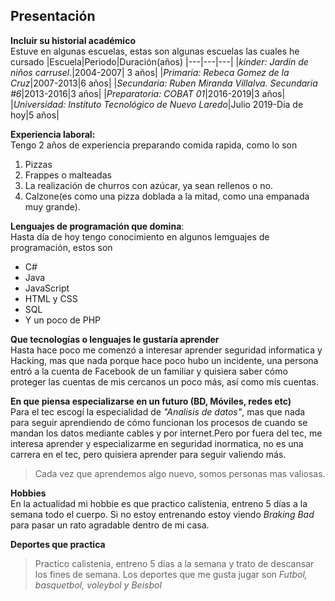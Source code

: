 ## Presentación    
 **Incluir su historial académico**  
Estuve en algunas escuelas, estas son algunas escuelas las cuales he cursado
|Escuela|Periodo|Duración(años)
|---|---|---|
|*kinder: Jardín de niños carrusel.*|2004-2007| 3 años|
|*Primaria: Rebeca Gomez de la Cruz*|2007-2013|6 años|
|*Secundaria: Ruben Miranda Villalva. Secundaria #6*|2013-2016|3 años|
|*Preparatoria: COBAT 01*|2016-2019|3 años|
|*Universidad: Instituto Tecnológico de Nuevo Laredo*|Julio 2019-Dia de hoy|5 años|

 **Experiencia laboral:**  
 Tengo 2 años de experiencia preparando comida rapida, como lo son   
1. Pizzas 
2. Frappes o malteadas
3.  La realización de churros con azúcar, ya sean rellenos o no.
4.  Calzone(es como una pizza doblada a la mitad, como una empanada muy grande).  
    
 **Lenguajes de programación que domina**:  
Hasta día de hoy tengo conocimiento en algunos lemguajes de programación, estos son   

* C#
* Java
* JavaScript
* HTML y CSS
* SQL
* Y un poco de PHP  
  
**Que tecnologías o lenguajes le gustaría aprender**  
Hasta hace poco me comenzó a interesar aprender seguridad informatica y Hacking, mas que nada porque hace poco hubo un incidente, una persona entró a la cuenta de Facebook de un familiar y quisiera saber cómo proteger las cuentas de mis cercanos un poco más, así como mis cuentas.
   
**En que piensa especializarse en un futuro (BD, Móviles, redes etc)**     
Para el tec escogí la especialidad de _"Analisis de datos"_, mas que nada para seguir aprendiendo de cómo funcionan los procesos de cuando se mandan los datos mediante cables y por internet.Pero por fuera del tec, me interesa aprender y especializarme en seguridad inormatica, no es una carrera en el tec, pero quisiera aprender para seguir valiendo más.

>Cada vez que aprendemos algo nuevo, somos personas mas valiosas.  

**Hobbies**  
En la actualidad mi hobbie es que practico calistenia, entreno 5 días a la semana todo el
cuerpo. Si no estoy entrenando estoy viendo *Braking Bad* para pasar un rato agradable dentro de mi casa.   

 **Deportes que practica**
 > Practico calistenia, entreno 5 días a la semana y trato de descansar los fines de semana. Los deportes que me gusta jugar son _Futbol, basquetbol, voleybol y Beisbol_

